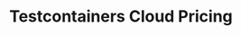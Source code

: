 ---
title: Testcontainers Cloud Pricing
submenu: cloud
sections:
  - partial: pricing
    title: Pricing
    headingLevel: 1
    buttons:
      - label: Start For Free
        url: https://app.testcontainers.cloud/signup
      - label: Read About Metering & Billing
        url: https://knowledge.testcontainers.cloud/usage-and-billing
        style: outline
    features:
      - Test Dependencies As Code
      - Requires Local Docker Environment
      - |
        [Preconfigured Modules](/modules)
      - Max Users (desktop)
      - Max Service Accounts (CI)
      - |
        [Turbo mode](https://knowledge.testcontainers.cloud/turbo-mode)
      - Max Concurrent Workers Per Service Account (CI)
    plans:
      - title: Trial
        description: |
          Free access to Testcontainers Cloud during public beta with [some restrictions](https://knowledge.testcontainers.cloud/how-are-trial-accounts-restricted).
        prices:
          - label: / Seat per Month (on Desktop)
            value: Free
            discountValue:
          - label: / Worker Minute (in the CI)
            value: Free
            discountValue:
        features:
          - value: |
              Yes
            checkmark: true
          - value: |
              No
            checkmark: true
          - value: 50+
            checkmark: true
          - value: 10
            checkmark: false
          - value: 1
            checkmark: false
          - value: Not Available
            checkmark: false
          - value: 1
            checkmark: false
      - title: Team (beta)
        description: Unlock the full power of Testcontainers Cloud on Desktop and in your CI.
        prices:
          - label: / Seat per Month (on Desktop)
            value: $35
            discountValue:
          - label: / Worker Minute (in the CI)
            value: $0.02
            discountValue:
#        discount:
#          title:
#          description:
        features:
          - value: |
              Yes
            checkmark: true
          - value: | 
              No
            checkmark: true
          - value: 50+
            checkmark: true
          - value: Unlimited
            checkmark: true
          - value: Unlimited
            checkmark: true
          - value: Available
            checkmark: true
          - value: 16
            checkmark: true
  - partial: centered-text
    title: Open Source Libraries
    description: The Testcontainers libraries are open source and free to use.
    image: "/images/testcontainers-logo.svg"
    buttons:
      - label: Learn More
        url: /
        style: outline
---